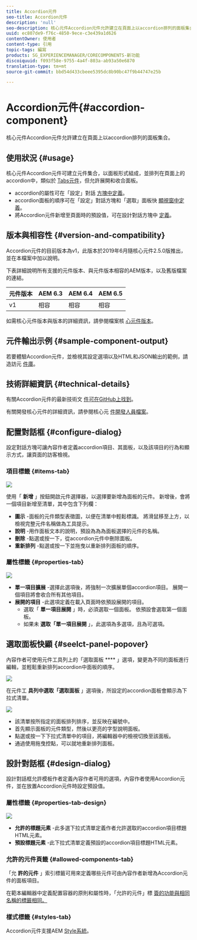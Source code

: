 ```yaml
---
title: Accordion元件
seo-title: Accordion元件
description: 'null'
seo-description: 核心元件Accordion元件允許建立在頁面上以accordion排列的面板集合。
uuid: ec807de9-f76c-4850-9ece-c3e439a1d626
contentOwner: 使用者
content-type: 引用
topic-tags: 編寫
products: SG_EXPERIENCEMANAGER/CORECOMPONENTS-新功能
discoiquuid: f093f58e-9755-4a4f-803a-ab93a50e6870
translation-type: tm+mt
source-git-commit: bbd54d433cbeee5395dc8b90bc47f9b44747e25b

---
```



# Accordion元件{#accordion-component}

核心元件Accordion元件允許建立在頁面上以accordion排列的面板集合。

## 使用狀況 {#usage}

核心元件Accordion元件可建立元件集合，以面板形式組成，並排列在頁面上的accordion中，類似於 [Tabs元件](tabs.md)，但允許展開和收合面板。

* accordion的屬性可在「設定」對話 [方塊中定義](#configure-dialog)。
* accordion面板的順序可在「設定」對話方塊和「選取」面板快 [顯視窗中定義](#select-planel.md)。
* 將Accordion元件新增至頁面時的預設值，可在設計對話方塊中 [定義](#design-dialog)。

## 版本與相容性 {#version-and-compatibility}

Accordion元件的目前版本為v1，此版本於2019年6月隨核心元件2.5.0版推出，並在本檔案中加以說明。

下表詳細說明所有支援的元件版本、與元件版本相容的AEM版本，以及舊版檔案的連結。

| 元件版本 | AEM 6.3 | AEM 6.4 | AEM 6.5 |
|--- |--- |--- |---|
| v1 | 相容 | 相容 | 相容 |

如需核心元件版本與版本的詳細資訊，請參閱檔案核 [心元件版本](versions.md)。

## 元件輸出示例 {#sample-component-output}

若要體驗Accordion元件，並檢視其設定選項以及HTML和JSON輸出的範例，請造訪元 [件庫](http://opensource.adobe.com/aem-core-wcm-components/library/accordion.html)。

## 技術詳細資訊 {#technical-details}

有關Accordion元件的最新技術文 [件可在GitHub上找到](https://github.com/adobe/aem-core-wcm-components/tree/master/content/src/content/jcr_root/apps/core/wcm/components/accordion/v1/accordion)。

有關開發核心元件的詳細資訊，請參閱核心元 [件開發人員檔案](developing.md)。

## 配置對話框 {#configure-dialog}

設定對話方塊可讓內容作者定義accordion項目、其面板，以及該項目的行為和顯示方式，讓頁面的訪客檢視。

### 項目標籤 {#items-tab}

![](assets/screen-shot-2019-06-21-08.26.38.png)

使用「 **新增** 」按鈕開啟元件選擇器，以選擇要新增為面板的元件。 新增後，會將一個項目新增至清單，其中包含下列欄：

* **圖示** -面板的元件類型表徵圖，以便在清單中輕鬆標識。 將滑鼠移至上方，以檢視完整元件名稱做為工具提示。
* **說明** -用作面板文本的說明，預設為為為面板選擇的元件的名稱。
* **刪除** -點選或按一下，從accordion元件中刪除面板。
* **重新排列** -點選或按一下並拖曳以重新排列面板的順序。

### 屬性標籤 {#properties-tab}

![](assets/screen-shot-2019-06-21-08.26.53.png)

* **單一項目擴展** -選擇此選項後，將強制一次擴展單個accordion項目。 展開一個項目將會收合所有其他項目。
* **展開的項目** -此選項定義在載入頁面時依預設展開的項目。
   * 選取「 **單一項目展開** 」時，必須選取一個面板。 依預設會選取第一個面板。
   * 如果未 **選取「單一項目展開** 」，此選項為多選項，且為可選項。

## 選取面板快顯 {#seelct-panel-popover}

內容作者可使用元件工具列上的「選取面板 **** 」選項，變更為不同的面板進行編輯，並輕鬆重新排列accordion中面板的順序。

![](assets/screen-shot-2019-06-21-08.49.36.png)

在元件工 **具列中選取「選取面板** 」選項後，所設定的accordion面板會顯示為下拉式清單。

![](assets/screen-shot-2019-06-21-08.52.14.png)

* 該清單按所指定的面板排列排序，並反映在編號中。
* 首先顯示面板的元件類型，然後以更亮的字型說明面板。
* 點選或按一下下拉式清單中的項目，將編輯器中的檢視切換至該面板。
* 通過使用拖曳控點，可以就地重新排列面板。

## 設計對話框 {#design-dialog}

設計對話框允許模板作者定義內容作者可用的選項，內容作者使用Accordion元件，並在放置Accordion元件時設定預設值。

### 屬性標籤 {#properties-tab-design}

![](assets/screen-shot-2019-06-21-08.58.11.png)

* **允許的標題元素** -此多選下拉式清單定義作者允許選取的accordion項目標題HTML元素。
* **預設標題元素** -此下拉式清單定義預設的accordion項目標題HTML元素。

### 允許的元件頁籤 {#allowed-components-tab}

「允 **許的元件** 」索引標籤可用來定義哪些元件可由內容作者新增為Accordion元件的面板項目。

在範本編輯器中定義配置容器的原則和屬性時，「允許的元件」標 [簽的功能與相同名稱的標籤相同。](https://helpx.adobe.com/experience-manager/6-5/sites/authoring/using/templates.html)

### 樣式標籤 {#styles-tab}

Accordion元件支援AEM [Style系統](authoring.md#component-styling)。
